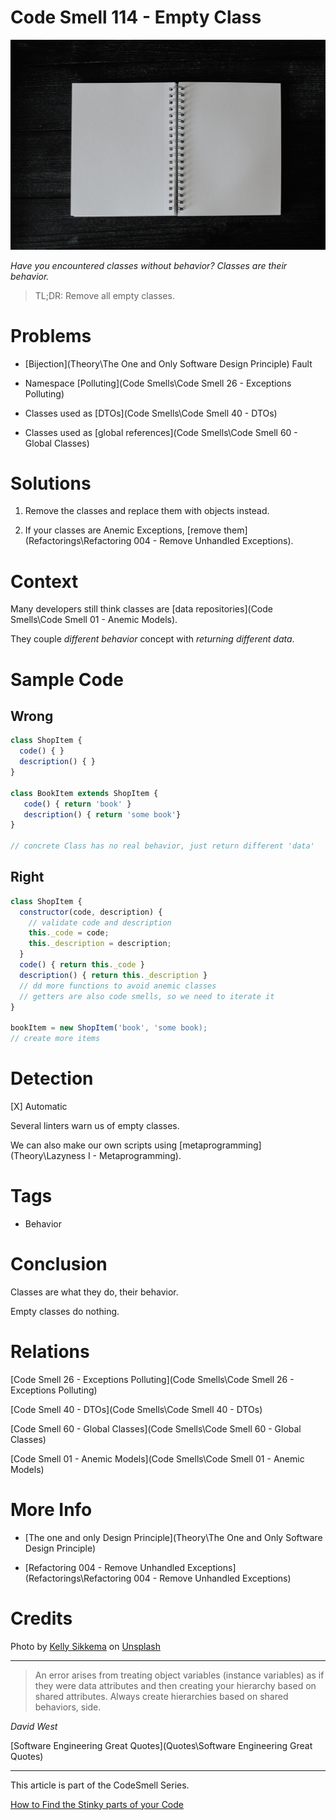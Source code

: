 # Code Smell 114 - Empty Class

![Code Smell 114 - Empty Class](kelly-sikkema-D6AlacFwS_Q-unsplash.jpg)

*Have you encountered classes without behavior? Classes are their behavior.*

> TL;DR: Remove all empty classes.

# Problems

- [Bijection](Theory\The One and Only Software Design Principle) Fault

- Namespace [Polluting](Code Smells\Code Smell 26 - Exceptions Polluting)

- Classes used as [DTOs](Code Smells\Code Smell 40 - DTOs)

- Classes used as [global references](Code Smells\Code Smell 60 - Global Classes)

# Solutions

1. Remove the classes and replace them with objects instead.

2. If your classes are Anemic Exceptions, [remove them](Refactorings\Refactoring 004 - Remove Unhandled Exceptions).

# Context

Many developers still think classes are [data repositories](Code Smells\Code Smell 01 - Anemic Models).

They couple *different behavior* concept with *returning different data*.

# Sample Code

## Wrong

[Gist Url]: # (https://gist.github.com/mcsee/729e6032d21c0c2997228680170ff768)
```javascript
class ShopItem { 
  code() { }
  description() { }                 
}

class BookItem extends ShopItem { 
   code() { return 'book' }
   description() { return 'some book'}     
}

// concrete Class has no real behavior, just return different 'data'
```

## Right

[Gist Url]: # (https://gist.github.com/mcsee/a8c680954291f8d9be4023ff8062b504)
```javascript
class ShopItem { 
  constructor(code, description) {
    // validate code and description
    this._code = code;
    this._description = description;
  }
  code() { return this._code }
  description() { return this._description }                 
  // dd more functions to avoid anemic classes
  // getters are also code smells, so we need to iterate it
}

bookItem = new ShopItem('book', 'some book);
// create more items
```

# Detection

[X] Automatic 

Several linters warn us of empty classes. 

We can also make our own scripts using [metaprogramming](Theory\Lazyness I - Metaprogramming).

# Tags

- Behavior

# Conclusion

Classes are what they do, their behavior.

Empty classes do nothing.

# Relations

[Code Smell 26 - Exceptions Polluting](Code Smells\Code Smell 26 - Exceptions Polluting)

[Code Smell 40 - DTOs](Code Smells\Code Smell 40 - DTOs)

[Code Smell 60 - Global Classes](Code Smells\Code Smell 60 - Global Classes)

[Code Smell 01 - Anemic Models](Code Smells\Code Smell 01 - Anemic Models)

# More Info

- [The one and only Design Principle](Theory\The One and Only Software Design Principle)

- [Refactoring 004 - Remove Unhandled Exceptions](Refactorings\Refactoring 004 - Remove Unhandled Exceptions)

# Credits

Photo by [Kelly Sikkema](https://unsplash.com/@kellysikkema) on [Unsplash](https://unsplash.com/s/photos/empty)
  
* * *

> An error arises from treating object variables (instance variables) as if they were data attributes and then creating your hierarchy based on shared attributes. Always create hierarchies based on shared behaviors, side.

_David West_
 
[Software Engineering Great Quotes](Quotes\Software Engineering Great Quotes)

* * *

This article is part of the CodeSmell Series.

[How to Find the Stinky parts of your Code]()